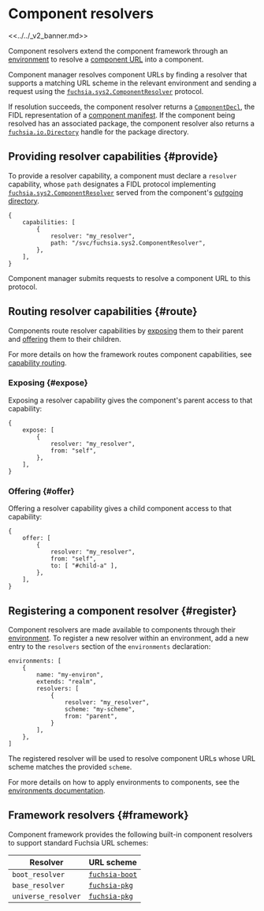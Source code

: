# Component resolvers

<<../../_v2_banner.md>>

Component resolvers extend the component framework through an
[environment][glossary.environment] to resolve a
[component URL][glossary.component-url] into a component.

Component manager resolves component URLs by finding a resolver that supports a
matching URL scheme in the relevant environment and sending a request using the
[`fuchsia.sys2.ComponentResolver`][fidl-resolver] protocol.

If resolution succeeds, the component resolver returns a
[`ComponentDecl`][fidl-decl], the FIDL representation of a
[component manifest][component-manifest]. If the component being resolved has
an associated package, the component resolver also returns a
[`fuchsia.io.Directory`][fidl-directory] handle for the package directory.

## Providing resolver capabilities {#provide}

To provide a resolver capability, a component must declare a `resolver`
capability, whose `path` designates a FIDL protocol implementing
[`fuchsia.sys2.ComponentResolver`][fidl-resolver] served from the component's
[outgoing directory][glossary.outgoing-directory].

```json5
{
    capabilities: [
        {
            resolver: "my_resolver",
            path: "/svc/fuchsia.sys2.ComponentResolver",
        },
    ],
}
```

Component manager submits requests to resolve a component URL to this protocol.

## Routing resolver capabilities {#route}

Components route resolver capabilities by [exposing](#expose) them to their
parent and [offering](#offer) them to their children.

For more details on how the framework routes component capabilities,
see [capability routing][capability-routing].

### Exposing {#expose}

Exposing a resolver capability gives the component's parent access to that
capability:

```json5
{
    expose: [
        {
            resolver: "my_resolver",
            from: "self",
        },
    ],
}
```

### Offering {#offer}

Offering a resolver capability gives a child component access to that
capability:

```json5
{
    offer: [
        {
            resolver: "my_resolver",
            from: "self",
            to: [ "#child-a" ],
        },
    ],
}
```

## Registering a component resolver {#register}

Component resolvers are made available to components through their
[environment][environment]. To register a new resolver within an environment,
add a new entry to the `resolvers` section of the `environments` declaration:

```json5
environments: [
    {
        name: "my-environ",
        extends: "realm",
        resolvers: [
            {
                resolver: "my_resolver",
                scheme: "my-scheme",
                from: "parent",
            }
        ],
    },
]
```

The registered resolver will be used to resolve component URLs whose URL scheme
matches the provided `scheme`.

For more details on how to apply environments to components, see the
[environments documentation][environment].

## Framework resolvers {#framework}

Component framework provides the following built-in component resolvers to
support standard Fuchsia URL schemes:

| Resolver            | URL scheme                 |
| ------------------- | -------------------------- |
| `boot_resolver`     | [`fuchsia-boot`][url-boot] |
| `base_resolver`     | [`fuchsia-pkg`][url-pkg]   |
| `universe_resolver` | [`fuchsia-pkg`][url-pkg]   |

[glossary.component-url]: /docs/glossary/README.md#component-url
[glossary.environment]: /docs/glossary/README.md#environment
[glossary.outgoing-directory]: /docs/glossary/README.md#outgoing-directory
[capability-routing]: /docs/concepts/components/v2/capabilities/README.md#routing
[component-manifest]: /docs/concepts/components/v2/component_manifests.md
[environment]: /docs/concepts/components/v2/environments.md
[fidl-resolver]: /sdk/fidl/fuchsia.sys2/runtime/component_resolver.fidl
[fidl-decl]: /sdk/fidl/fuchsia.component.decl/component.fidl
[fidl-directory]: /sdk/fidl/fuchsia.io/directory.fidl
[url-boot]: /docs/reference/components/url.md#fuchsia-boot
[url-pkg]: /docs/reference/components/url.md#fuchsia-pkg
